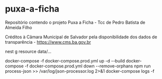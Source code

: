 # puxa-a-ficha
Repositório contendo o projeto Puxa a Ficha - Tcc de Pedro Batista de Almeida Filho

Créditos à Câmara Municipal de Salvador pela disponibilidade dos dados de transparência - https://www.cms.ba.gov.br

nest g resource data/...

docker-compose -f docker-compose.prod.yml up -d --build
docker-compose -f docker-compose.prod.yml down --remove-orphans
npm run process-json >> /var/log/json-processor.log 2>&1
docker-compose logs -f
